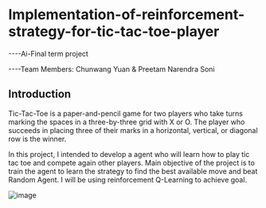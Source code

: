 # Implementation-of-reinforcement-strategy-for-tic-tac-toe-player
----Ai-Final term project

----Team Members: Chunwang Yuan & Preetam Narendra Soni

## Introduction
Tic-Tac-Toe is a paper-and-pencil game for two players who take turns marking the spaces in a three-by-three grid with X or O. The player who succeeds in placing three of their marks in a horizontal, vertical, or diagonal row is the winner.

In this project, I intended to develop a agent who will learn how to play tic tac toe and compete again other players. Main objective of the project is to train the agent to learn the strategy to find the best available move and beat Random Agent. I will be using reinforcement Q-Learning to achieve goal.

![image](https://user-images.githubusercontent.com/95885199/145477158-28717fd4-f4af-4a03-b5af-b61fd2d741d2.png)
